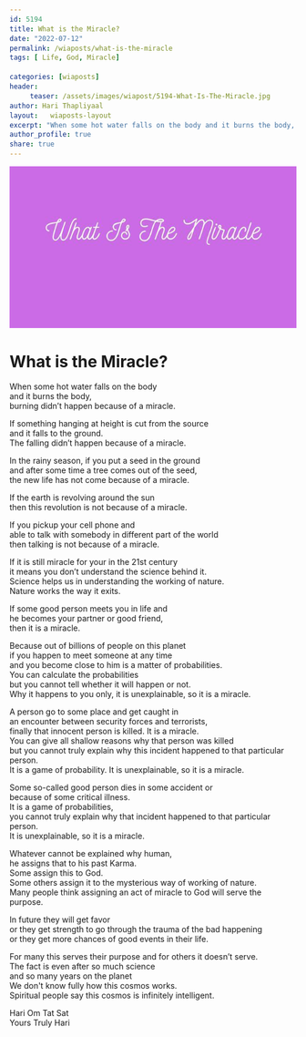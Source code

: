 ```yaml
---
id: 5194 
title: What is the Miracle?
date: "2022-07-12"
permalink: /wiaposts/what-is-the-miracle
tags: [ Life, God, Miracle]    

categories: [wiaposts] 
header:
     teaser: /assets/images/wiapost/5194-What-Is-The-Miracle.jpg
author: Hari Thapliyaal 
layout:   wiaposts-layout
excerpt: "When some hot water falls on the body and it burns the body, burning didn’t happen because of a miracle. If something hanging at height is cut from the source and it falls to the ground. The falling didn’t happen"
author_profile: true 
share: true 
---
```

![What is the Miracle?](/assets/images/wiapost/5194-What-Is-The-Miracle.jpg)        
    
# What is the Miracle?      
   
When some hot water falls on the body     
and it burns the body,     
burning didn’t happen because of a miracle.    
    
If something hanging at height is cut from the source     
and it falls to the ground.     
The falling didn’t happen because of a miracle.    
    
In the rainy season, if you put a seed in the ground     
and after some time a tree comes out of the seed,     
the new life has not come because of a miracle.    
    
If the earth is revolving around the sun     
then this revolution is not because of a miracle.    
    
If you pickup your cell phone and     
able to talk with somebody in different part of the world     
then talking is not because of a miracle.    
    
If it is still miracle for your in the 21st century     
it means you don’t understand the science behind it.     
Science helps us in understanding the working of nature.     
Nature works the way it exits.    
    
If some good person meets you in life and     
he becomes your partner or good friend,     
then it is a miracle.     
    
Because out of billions of people on this planet     
if you happen to meet someone at any time     
and you become close to him is a matter of probabilities.     
You can calculate the probabilities     
but you cannot tell whether it will happen or not.     
Why it happens to you only, it is unexplainable, so it is a miracle.    
    
A person go to some place and get caught in     
an encounter between security forces and terrorists,     
finally that innocent person is killed. It is a miracle.     
You can give all shallow reasons why that person was killed     
but you cannot truly explain why this incident happened to that particular person.     
It is a game of probability. It is unexplainable, so it is a miracle.    
    
Some so-called good person dies in some accident or     
because of some critical illness.     
It is a game of probabilities,     
you cannot truly explain why that incident happened to that particular person.     
It is unexplainable, so it is a miracle.    
    
Whatever cannot be explained why human,     
he assigns that to his past Karma.     
Some assign this to God.     
Some others assign it to the mysterious way of working of nature.    
Many people think assigning an act of miracle to God will serve the purpose.     
    
In future they will get favor     
or they get strength to go through the trauma of the bad happening     
or they get more chances of good events in their life.     
    
For many this serves their purpose and for others it doesn’t serve.     
The fact is even after so much science     
and so many years on the planet     
We don't know fully how this cosmos works.     
Spiritual people say this cosmos is infinitely intelligent.    
    
Hari Om Tat Sat     
Yours Truly Hari    
